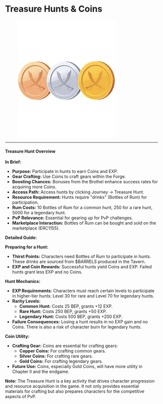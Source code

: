 # Treasure Hunts & Coins

<figure><img src="../../.gitbook/assets/coins.png" alt=""><figcaption></figcaption></figure>

***

#### Treasure Hunt Overview

**In Brief:**

* **Purpose:** Participate in hunts to earn Coins and EXP.
* **Gear Crafting:** Use Coins to craft gears within the Forge.
* **Boosting Chances:** Bonuses from the Brothel enhance success rates for acquiring more Coins.
* **Access Path:** Access hunts by clicking Journey -> Treasure Hunt.
* **Resource Requirement:** Hunts require "drinks" (Bottles of Rum) for participation.
* **Rum Costs:** 10 Bottles of Rum for a common hunt, 250 for a rare hunt, 5000 for a legendary hunt.
* **PvP Relevance:** Essential for gearing up for PvP challenges.
* **Marketplace Interaction:** Bottles of Rum can be bought and sold on the marketplace (ERC1155).

**Detailed Guide:**

**Preparing for a Hunt:**

* **Thirst Points:** Characters need Bottles of Rum to participate in hunts. These drinks are sourced from $BARRELS produced in the Tavern.
* **EXP and Coin Rewards:** Successful hunts yield Coins and EXP. Failed hunts grant less EXP and no Coins.

**Hunt Mechanics:**

* **EXP Requirements:** Characters must reach certain levels to participate in higher-tier hunts: Level 30 for rare and Level 70 for legendary hunts.
* **Rarity Levels:**
  * **Common Hunt:** Costs 25 BEP, grants +12 EXP.
  * **Rare Hunt:** Costs 250 BEP, grants +50 EXP.
  * **Legendary Hunt:** Costs 500 BEP, grants +200 EXP.
* **Failure Consequences:** Losing a hunt results in no EXP gain and no Coins. There is also a risk of character burn for legendary hunts.

**Coin Utility:**

* **Crafting Gear:** Coins are essential for crafting gears:
  * **Copper Coins:** For crafting common gears.
  * **Silver Coins:** For crafting rare gears.
  * **Gold Coins:** For crafting legendary gears.
* **Future Use:** Coins, especially Gold Coins, will have more utility in Chapter II and the endgame.

**Note:** The Treasure Hunt is a key activity that drives character progression and resource acquisition in the game. It not only provides essential materials for crafting but also prepares characters for the competitive aspects of PvP.
